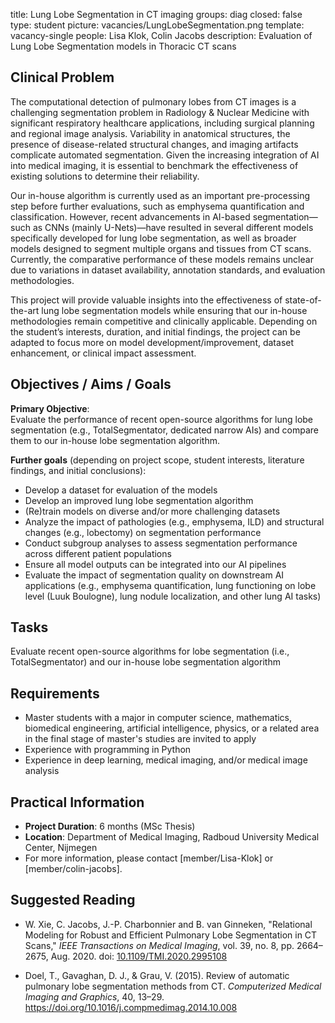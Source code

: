 title: Lung Lobe Segmentation in CT imaging
groups: diag
closed: false
type: student
picture: vacancies/LungLobeSegmentation.png
template: vacancy-single
people: Lisa Klok, Colin Jacobs
description: Evaluation of Lung Lobe Segmentation models in Thoracic CT scans

## Clinical Problem

The computational detection of pulmonary lobes from CT images is a challenging segmentation problem in Radiology & Nuclear Medicine with significant respiratory healthcare applications, including surgical planning and regional image analysis. Variability in anatomical structures, the presence of disease-related structural changes, and imaging artifacts complicate automated segmentation. Given the increasing integration of AI into medical imaging, it is essential to benchmark the effectiveness of existing solutions to determine their reliability.

Our in-house algorithm is currently used as an important pre-processing step before further evaluations, such as emphysema quantification and classification. However, recent advancements in AI-based segmentation—such as CNNs (mainly U-Nets)—have resulted in several different models specifically developed for lung lobe segmentation, as well as broader models designed to segment multiple organs and tissues from CT scans. Currently, the comparative performance of these models remains unclear due to variations in dataset availability, annotation standards, and evaluation methodologies.

This project will provide valuable insights into the effectiveness of state-of-the-art lung lobe segmentation models while ensuring that our in-house methodologies remain competitive and clinically applicable. Depending on the student’s interests, duration, and initial findings, the project can be adapted to focus more on model development/improvement, dataset enhancement, or clinical impact assessment.

## Objectives / Aims / Goals

**Primary Objective**:  
Evaluate the performance of recent open-source algorithms for lung lobe segmentation (e.g., TotalSegmentator, dedicated narrow AIs) and compare them to our in-house lobe segmentation algorithm.

**Further goals** (depending on project scope, student interests, literature findings, and initial conclusions):
  - Develop a dataset for evaluation of the models
  - Develop an improved lung lobe segmentation algorithm
  - (Re)train models on diverse and/or more challenging datasets
  - Analyze the impact of pathologies (e.g., emphysema, ILD) and structural changes (e.g., lobectomy) on segmentation performance
  - Conduct subgroup analyses to assess segmentation performance across different patient populations
  - Ensure all model outputs can be integrated into our AI pipelines
  - Evaluate the impact of segmentation quality on downstream AI applications (e.g., emphysema quantification, lung functioning on lobe level (Luuk Boulogne), lung nodule localization, and other lung AI tasks)

## Tasks

Evaluate recent open-source algorithms for lobe segmentation (i.e., TotalSegmentator) and our in-house lobe segmentation algorithm

## Requirements

- Master students with a major in computer science, mathematics, biomedical engineering, artificial intelligence, physics, or a related area in the final stage of master's studies are invited to apply
- Experience with programming in Python
- Experience in deep learning, medical imaging, and/or medical image analysis

## Practical Information

- **Project Duration**: 6 months (MSc Thesis)
- **Location**: Department of Medical Imaging, Radboud University Medical Center, Nijmegen
- For more information, please contact [member/Lisa-Klok] or [member/colin-jacobs].

## Suggested Reading

- W. Xie, C. Jacobs, J.-P. Charbonnier and B. van Ginneken, "Relational Modeling for Robust and Efficient Pulmonary Lobe Segmentation in CT Scans," *IEEE Transactions on Medical Imaging*, vol. 39, no. 8, pp. 2664–2675, Aug. 2020. doi: [10.1109/TMI.2020.2995108](https://doi.org/10.1109/TMI.2020.2995108)

- Doel, T., Gavaghan, D. J., & Grau, V. (2015). Review of automatic pulmonary lobe segmentation methods from CT. *Computerized Medical Imaging and Graphics*, 40, 13–29. https://doi.org/10.1016/j.compmedimag.2014.10.008
